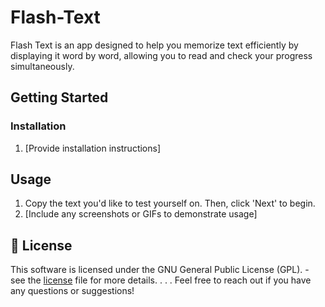 # Flash-Text

Flash Text is an app designed to help you memorize text efficiently by displaying it word by word, allowing you to read and check your progress simultaneously.

## Getting Started

### Installation

1. [Provide installation instructions]

## Usage

1. Copy the text you'd like to test yourself on. Then, click 'Next' to begin.
2. [Include any screenshots or GIFs to demonstrate usage]

## 📄 License

This software is licensed under the GNU General Public License (GPL). - see the [license](LICENSE.md) file for more details.
.
.
.
Feel free to reach out if you have any questions or suggestions!
